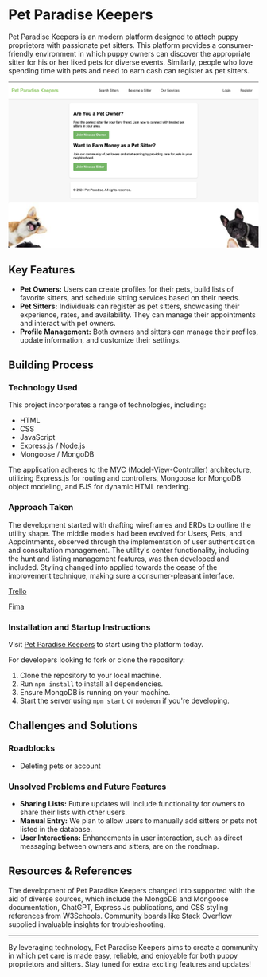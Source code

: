 # Pet Paradise Keepers

Pet Paradise Keepers is an modern platform designed to attach puppy proprietors with passionate pet sitters. This platform provides a consumer-friendly environment in which puppy owners can discover the appropriate sitter for his or her liked pets for diverse events. Similarly, people who love spending time with pets and need to earn cash can register as pet sitters.

![Dashboard](/screenshots/homePage.png)

## Key Features

- **Pet Owners:** Users can create profiles for their pets, build lists of favorite sitters, and schedule sitting services based on their needs.
- **Pet Sitters:** Individuals can register as pet sitters, showcasing their experience, rates, and availability. They can manage their appointments and interact with pet owners.
- **Profile Management:** Both owners and sitters can manage their profiles, update information, and customize their settings.


## Building Process

### Technology Used

This project incorporates a range of technologies, including:

- HTML
- CSS
- JavaScript
- Express.js / Node.js
- Mongoose / MongoDB

The application adheres to the MVC (Model-View-Controller) architecture, utilizing Express.js for routing and controllers, Mongoose for MongoDB object modeling, and EJS for dynamic HTML rendering.

### Approach Taken

The development started with drafting wireframes and ERDs to outline the utility shape. The middle models had been evolved for Users, Pets, and Appointments, observed through the implementation of user authentication and consultation management. The utility's center functionality, including the hunt and listing management features, was then developed and included. Styling changed into applied towards the cease of the improvement technique, making sure a consumer-pleasant interface.

[Trello](https://trello.com/b/IwtWu45k/pet-sitting)

[Fima](https://www.figma.com/file/rjGkI8WUPvzsBHZPvxlq4V/Pet-sitting-website?type=design&node-id=0%3A1&mode=design&t=Fjgn666GW37Sc4vJ-1)

### Installation and Startup Instructions

Visit [Pet Paradise Keepers](https://pet-paradise-e8bf5cf4d148.herokuapp.com/) to start using the platform today. 

For developers looking to fork or clone the repository:

1. Clone the repository to your local machine.
2. Run `npm install` to install all dependencies.
3. Ensure MongoDB is running on your machine.
4. Start the server using `npm start` or `nodemon` if you're developing.

## Challenges and Solutions

### Roadblocks

- Deleting pets or account 


### Unsolved Problems and Future Features

- **Sharing Lists:** Future updates will include functionality for owners to share their lists with other users.
- **Manual Entry:** We plan to allow users to manually add sitters or pets not listed in the database.
- **User Interactions:** Enhancements in user interaction, such as direct messaging between owners and sitters, are on the roadmap.


## Resources & References

The development of Pet Paradise Keepers changed into supported with the aid of diverse sources, which include the MongoDB and Mongoose documentation, ChatGPT, Express.Js publications, and CSS styling references from W3Schools. Community boards like Stack Overflow supplied invaluable insights for troubleshooting.

---

By leveraging technology, Pet Paradise Keepers aims to create a community in which pet care is made easy, reliable, and enjoyable for both puppy proprietors and sitters. Stay tuned for extra exciting features and updates!
